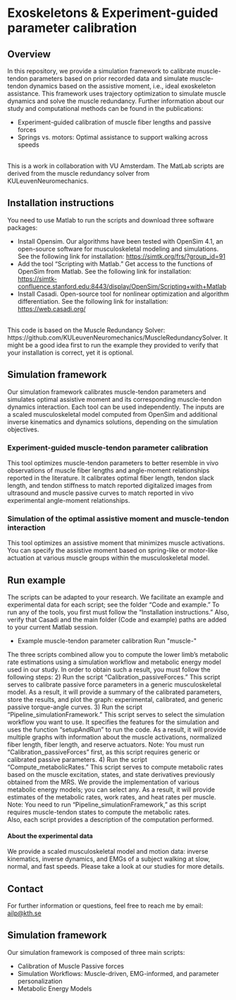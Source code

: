 # Exoskeletons & Experiment-guided parameter calibration
## Overview
In this repository, we provide a simulation framework to calibrate muscle-tendon parameters based on prior recorded data and simulate muscle-tendon dynamics based on the assistive moment, i.e., ideal exoskeleton assistance. This  framework uses trajectory optimization to simulate muscle dynamics and solve the muscle redundancy. Further information about our study and computational methods can be found in the publications:
- Experiment-guided calibration of muscle fiber lengths and passive forces
- Springs vs. motors: Optimal assistance to support walking across speeds
<br>
This is a work in collaboration with VU Amsterdam. The MatLab scripts are derived from the muscle redundancy solver from KULeuvenNeuromechanics.
<br>

## Installation instructions
You need to use Matlab to run the scripts and download three software packages:
* Install Opensim. Our algorithms have been tested with OpenSim 4.1, an open-source software for musculoskeletal modeling and simulations. See the following link for installation: https://simtk.org/frs/?group_id=91 
* Add the tool “Scripting with Matlab.” Get access to the functions of OpenSim from Matlab. See the following link for installation: https://simtk-confluence.stanford.edu:8443/display/OpenSim/Scripting+with+Matlab
* Install Casadi. Open-source tool for nonlinear optimization and algorithm differentiation. See the following link for installation: https://web.casadi.org/ 
<br>
This code is based on the Muscle Redundancy Solver: https://github.com/KULeuvenNeuromechanics/MuscleRedundancySolver. It might be a good idea first to run the example they provided to verify that your installation is correct, yet it is optional.
<br>

## Simulation framework
Our simulation framework calibrates muscle-tendon parameters and simulates optimal assistive moment and its corresponding muscle-tendon dynamics interaction. Each tool can be used independently. The inputs are a scaled musculoskeletal model computed from OpenSim and additional inverse kinematics and dynamics solutions, depending on the simulation objectives.
<br>

### Experiment-guided muscle-tendon parameter calibration
This tool optimizes muscle-tendon parameters to better resemble in vivo observations of muscle fiber lengths and angle-moment relationships reported in the literature. It calibrates optimal fiber length, tendon slack length, and tendon stiffness to match reported digitalized images from ultrasound and muscle passive curves to match reported in vivo experimental angle-moment relationships. 

### Simulation of the optimal assistive moment and muscle-tendon interaction
This tool optimizes an assistive moment that minimizes muscle activations. You can specify the assistive moment based on spring-like or motor-like actuation at various muscle groups within the musculoskeletal model.
<br>

 ## Run example
The scripts can be adapted to your research. We facilitate an example and experimental data for each script; see the folder “Code and example.” To run any of the tools, you first must follow the “Installation instructions.” Also, verify that Casadi and the main folder (Code and example) paths are added to your current Matlab session.
- Example muscle-tendon parameter calibration
Run "muscle-"


The three scripts combined allow you to compute the lower limb’s metabolic rate estimations using a simulation workflow and metabolic energy model used in our study. In order to obtain such a result, you must follow the following steps:
2) Run the script “Calibration_passiveForces.” This script serves to calibrate passive force parameters in a generic musculoskeletal model. As a result, it will provide a summary of the calibrated parameters, store the results, and plot the graph: experimental, calibrated, and generic passive torque-angle curves.
3) Run the script “Pipeline_simulationFramework.” This script serves to select the simulation workflow you want to use. It specifies the features for the simulation and uses the function “setupAndRun” to run the code. As a result, it will provide multiple graphs with information about the muscle activations, normalized fiber length, fiber length, and reserve actuators. Note: You must run “Calibration_passiveForces” first, as this script requires generic or calibrated passive parameters.
4) Run the script “Compute_metabolicRates.” This script serves to compute metabolic rates based on the muscle excitation, states, and state derivatives previously obtained from the MRS. We provide the implementation of various metabolic energy models; you can select any. As a result, it will provide estimates of the metabolic rates, work rates, and heat rates per muscle. Note: You need to run “Pipeline_simulationFramework,” as this script requires muscle-tendon states to compute the metabolic rates.
<br>
Also, each script provides a description of the computation performed.
<br>

#### About the experimental data 
We provide a scaled musculoskeletal model and motion data: inverse kinematics, inverse dynamics, and EMGs of a subject walking at slow, normal, and fast speeds.  Please take a look at our studies for more details.
<br>

## Contact 
For further information or questions, feel free to reach me by email: ailp@kth.se

## Simulation framework
Our simulation framework is composed of three main scripts: 
* Calibration of Muscle Passive forces
* Simulation Workflows: Muscle-driven, EMG-informed, and parameter personalization
* Metabolic Energy Models

